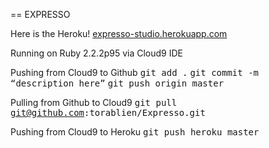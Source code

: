 == EXPRESSO

Here is the Heroku! [expresso-studio.herokuapp.com](expresso-studio.herokuapp.com/)

Running on Ruby 2.2.2p95 via Cloud9 IDE

Pushing from Cloud9 to Github 
<tt>git add .</tt> 
<tt>git commit -m “description here”</tt> 
<tt>git push origin master</tt>

Pulling from Github to Cloud9 
<tt>git pull git@github.com:torablien/Expresso.git</tt>

Pushing from Cloud9 to Heroku 
<tt>git push heroku master</tt>